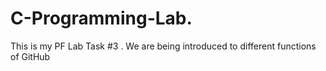 # C-Programming-Lab.
This is my PF Lab Task #3 . We are being introduced to different functions of GitHub
